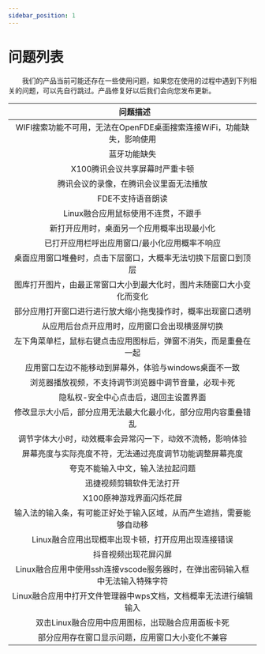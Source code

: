 ```yaml
---
sidebar_position: 1
---
```


# 问题列表

&emsp;&emsp;我们的产品当前可能还存在一些使用问题，如果您在使用的过程中遇到下列相关的问题，可以先自行跳过。产品修复好以后我们会向您发布更新。

|   问题描述 | 
| :----: | 
|WIFI搜索功能不可用，无法在OpenFDE桌面搜索连接WiFi，功能缺失，影响使用|
|蓝牙功能缺失|
|X100腾讯会议共享屏幕时严重卡顿|
|腾讯会议的录像，在腾讯会议里面无法播放|
|FDE不支持语音朗读|
|Linux融合应用鼠标使用不连贯，不跟手|	
|新打开应用时，桌面另一个应用概率出现最小化|
|已打开应用栏呼出应用窗口/最小化应用概率不响应|
|桌面应用窗口堆叠时，点击下层窗口，大概率无法切换下层窗口到顶层|
|图库打开图片，由最正常窗口大小到最大化时，图片未随窗口大小变化而变化|
|部分应用打开窗口进行进行放大缩小拖曳操作时，概率出现窗口透明|
|从应用后台点开应用时，应用窗口会出现横竖屏切换|
|左下角菜单栏，鼠标右键点击应用图标后，弹窗不消失，而是重叠在一起|
|应用窗口左边不能移动到屏幕外，体验与windows桌面不一致|	
|浏览器播放视频，不支持调节浏览器中调节音量，必现卡死|
|隐私权-安全中心点击后，退回主设置界面|		
|修改显示大小后，部分应用无法最大化最小化，部分应用内容重叠错乱|
|调节字体大小时，动效概率会异常闪一下，动效不流畅，影响体验|
|屏幕亮度与实际亮度不符，无法通过亮度调节功能调整屏幕亮度|		
|夸克不能输入中文，输入法拉起问题|
|迅捷视频剪辑软件无法打开|
|X100原神游戏界面闪烁花屏|
|输入法的输入条，有可能正好处于输入区域，从而产生遮挡，需要能够自动移|
|Linux融合应用出现概率出现卡顿，打开应用出现连接错误|
|抖音视频出现花屏闪屏|
|Linux融合应用中使用ssh连接vscode服务器时，在弹出密码输入框中无法输入特殊字符|
|Linux融合应用中打开文件管理器中wps文档，文档概率无法进行编辑输入|
|双击Linux融合应用中应用图标，出现融合应用面板卡死|
|部分应用存在窗口显示问题，应用窗口大小变化不兼容|